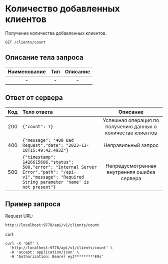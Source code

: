 # Количество добавленных клиентов
Получение количества добавленных клиентов.
```
GET /clients/count
```
## Описание тела запроса
| Наименование |  Тип   |      Описание       |
|:------------:|:------:|:-------------------:|
|      -       |   -    |         -         |

## Ответ от сервера
| Код | Тело ответа                                                                                                                                                   |                           Описание                           |
|:---:|:--------------------------------------------------------------------------------------------------------------------------------------------------------------|:------------------------------------------------------------:|
| 200 | ```{"count": 7}```                                                                                                                                            | Успешная операция по получению данных о количестве клиентов  |
| 400 | ```{"message": "400 Bad Request","date": "2023-12-18T15:49:42.493Z"}```                                                                                       |                     Неправильный запрос                      |
| 500 | ```{"timestamp": 1426615606,"status": 500,"error": "Internal Server Error","path": "/api-v1","message": "Required String parameter 'name' is not present"}``` |         Непредусмотренная внутренняя ошибка сервера          |
## Пример запроса
Request URL:
```
http://localhost:9778/api/v1/clients/count
```
curl:
```
curl -X 'GET' \
  'http://localhost:9778/api/v1/clients/count' \
  -H 'accept: application/json' \
  -H 'Authorization: Bearer eyJ*********E9s'
```